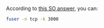 According to [this SO answer](https://stackoverflow.com/a/19621849), you can:

```sh
fuser -n tcp -k 3000
```